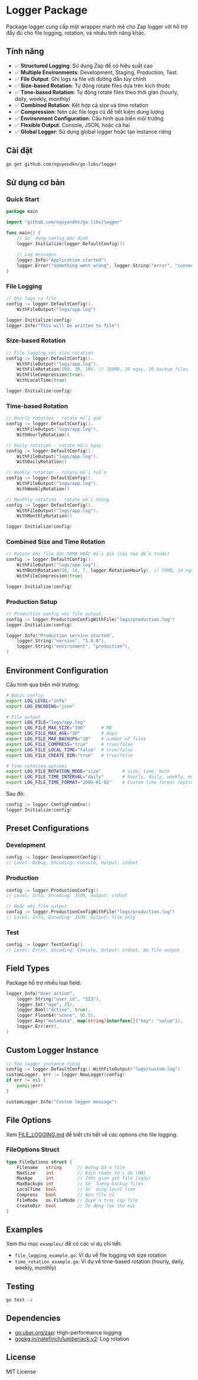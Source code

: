 # Logger Package

Package logger cung cấp một wrapper mạnh mẽ cho Zap logger với hỗ trợ đầy đủ cho file logging, rotation, và nhiều tính năng khác.

## Tính năng

- ✅ **Structured Logging**: Sử dụng Zap để có hiệu suất cao
- ✅ **Multiple Environments**: Development, Staging, Production, Test
- ✅ **File Output**: Ghi logs ra file với đường dẫn tùy chỉnh
- ✅ **Size-based Rotation**: Tự động rotate files dựa trên kích thước
- ✅ **Time-based Rotation**: Tự động rotate files theo thời gian (hourly, daily, weekly, monthly)
- ✅ **Combined Rotation**: Kết hợp cả size và time rotation
- ✅ **Compression**: Nén các file logs cũ để tiết kiệm dung lượng
- ✅ **Environment Configuration**: Cấu hình qua biến môi trường
- ✅ **Flexible Output**: Console, JSON, hoặc cả hai
- ✅ **Global Logger**: Sử dụng global logger hoặc tạo instance riêng

## Cài đặt

```bash
go get github.com/nguyendkn/go-libs/logger
```

## Sử dụng cơ bản

### Quick Start

```go
package main

import "github.com/nguyendkn/go-libs/logger"

func main() {
    // Sử dụng config mặc định
    logger.Initialize(logger.DefaultConfig())
    
    // Log messages
    logger.Info("Application started")
    logger.Error("Something went wrong", logger.String("error", "connection failed"))
}
```

### File Logging

```go
// Ghi logs ra file
config := logger.DefaultConfig().
    WithFileOutput("logs/app.log")

logger.Initialize(config)
logger.Info("This will be written to file")
```

### Size-based Rotation

```go
// File logging với size rotation
config := logger.DefaultConfig().
    WithFileOutput("logs/app.log").
    WithFileRotation(100, 30, 10). // 100MB, 30 ngày, 10 backup files
    WithFileCompression(true).
    WithLocalTime(true)

logger.Initialize(config)
```

### Time-based Rotation

```go
// Hourly rotation - rotate mỗi giờ
config := logger.DefaultConfig().
    WithFileOutput("logs/app.log").
    WithHourlyRotation()

// Daily rotation - rotate mỗi ngày
config := logger.DefaultConfig().
    WithFileOutput("logs/app.log").
    WithDailyRotation()

// Weekly rotation - rotate mỗi tuần
config := logger.DefaultConfig().
    WithFileOutput("logs/app.log").
    WithWeeklyRotation()

// Monthly rotation - rotate mỗi tháng
config := logger.DefaultConfig().
    WithFileOutput("logs/app.log").
    WithMonthlyRotation()

logger.Initialize(config)
```

### Combined Size and Time Rotation

```go
// Rotate khi file đạt 50MB HOẶC mỗi giờ (cái nào đến trước)
config := logger.DefaultConfig().
    WithFileOutput("logs/app.log").
    WithBothRotation(50, 14, 7, logger.RotationHourly). // 50MB, 14 ngày, 7 backups, hourly
    WithFileCompression(true)

logger.Initialize(config)
```

### Production Setup

```go
// Production config với file output
config := logger.ProductionConfigWithFile("logs/production.log")
logger.Initialize(config)

logger.Info("Production service started",
    logger.String("version", "1.0.0"),
    logger.String("environment", "production"),
)
```

## Environment Configuration

Cấu hình qua biến môi trường:

```bash
# Basic config
export LOG_LEVEL="info"
export LOG_ENCODING="json"

# File output
export LOG_FILE="logs/app.log"
export LOG_FILE_MAX_SIZE="100"      # MB
export LOG_FILE_MAX_AGE="30"        # days
export LOG_FILE_MAX_BACKUPS="10"    # number of files
export LOG_FILE_COMPRESS="true"     # true/false
export LOG_FILE_LOCAL_TIME="false"  # true/false
export LOG_FILE_CREATE_DIR="true"   # true/false

# Time rotation options
export LOG_FILE_ROTATION_MODE="size"        # size, time, both
export LOG_FILE_TIME_INTERVAL="daily"       # hourly, daily, weekly, monthly
export LOG_FILE_TIME_FORMAT="2006-01-02"    # Custom time format (optional)
```

Sau đó:

```go
config := logger.ConfigFromEnv()
logger.Initialize(config)
```

## Preset Configurations

### Development

```go
config := logger.DevelopmentConfig()
// Level: Debug, Encoding: Console, Output: stdout
```

### Production

```go
config := logger.ProductionConfig()
// Level: Info, Encoding: JSON, Output: stdout

// Hoặc với file output
config := logger.ProductionConfigWithFile("logs/production.log")
// Level: Info, Encoding: JSON, Output: file only
```

### Test

```go
config := logger.TestConfig()
// Level: Error, Encoding: Console, Output: stdout, No file output
```

## Field Types

Package hỗ trợ nhiều loại field:

```go
logger.Info("User action",
    logger.String("user_id", "123"),
    logger.Int("age", 25),
    logger.Bool("active", true),
    logger.Float64("score", 95.5),
    logger.Any("metadata", map[string]interface{}{"key": "value"}),
    logger.Err(err),
)
```

## Custom Logger Instance

```go
// Tạo logger instance riêng
config := logger.DefaultConfig().WithFileOutput("logs/custom.log")
customLogger, err := logger.NewLogger(config)
if err != nil {
    panic(err)
}

customLogger.Info("Custom logger message")
```

## File Options

Xem [FILE_LOGGING.md](FILE_LOGGING.md) để biết chi tiết về các options cho file logging.

### FileOptions Struct

```go
type FileOptions struct {
    Filename   string      // Đường dẫn file
    MaxSize    int         // Kích thước tối đa (MB)
    MaxAge     int         // Thời gian giữ file (ngày)
    MaxBackups int         // Số lượng backup files
    LocalTime  bool        // Sử dụng local time
    Compress   bool        // Nén file cũ
    FileMode   os.FileMode // Quyền truy cập file
    CreateDir  bool        // Tự động tạo thư mục
}
```

## Examples

Xem thư mục `examples/` để có các ví dụ chi tiết:

- `file_logging_example.go`: Ví dụ về file logging với size rotation
- `time_rotation_example.go`: Ví dụ về time-based rotation (hourly, daily, weekly, monthly)

## Testing

```bash
go test -v
```

## Dependencies

- [go.uber.org/zap](https://github.com/uber-go/zap): High-performance logging
- [gopkg.in/natefinch/lumberjack.v2](https://github.com/natefinch/lumberjack): Log rotation

## License

MIT License
